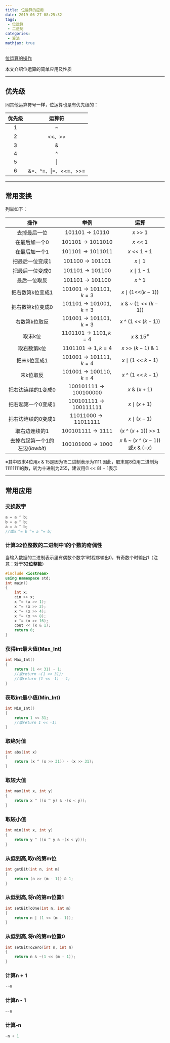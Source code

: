 ```yaml
---
title: 位运算的应用
date: 2019-06-27 08:25:32
tags:
 - 位运算
 - 二进制
categories:
 - 算法
mathjax: true
---
```


<a href="/articles/BitwiseOperation" class="LinkCard">位运算的操作</a>

本文介绍位运算的简单应用及性质
<!-- more -->

---
## 优先级

同其他运算符号一样，位运算也是有优先级的：

|优先级|运算符|
|:----:|:----:
|1|~|
|2|<<、>>|
|3|&|
|4|^|
|5|\||
|6|&=、^=、\|=、<<=、>>=|

---
## 常用变换

列举如下：

|操作|举例|运算|
|:----:|:----:|:----:|
|去掉最后一位|$101101\rightarrow 10110$|$x$ >> $1$|
|在最后加一个0　|$101101\rightarrow 1011010$|$x$ << $1$|
|在最后加一个1　|$101101\rightarrow 1011011$|$x$ << $1+1$|
|把最后一位变成1　|$101100\rightarrow 101101$|$x \mid 1$|
|把最后一位变成0　|$101101\rightarrow 101100$|$x \mid 1-1$|
|最后一位取反|$101101\rightarrow 101100$|$x$ ^ $1$|
|把右数第k位变成1|$101001\rightarrow 101101,k=3$|$x \mid (1$<<$(k-1))$|
|把右数第k位变成0|$101101\rightarrow 101001,k=3$|$x$ & ~ $(1$ << $(k-1))$|
|右数第k位取反　|$101001\rightarrow 101101,k=3$|$x$ ^ $(1$ << $(k-1))$|
|取末k位　|$1101101\rightarrow 1101,k=4$|$x$ & $15^※$|
|取右数第k位　|$1101101\rightarrow 1,k=4$|$x$ >> $(k-1)$ & $1$|
|把末k位变成1　|$101001\rightarrow 101111,k=4$|$x \mid (1$ << $k-1)$|
|末k位取反|$101001\rightarrow 100110,k=4$|$x$ ^ $(1$ << $k-1)$|
|把右边连续的1变成0|$100101111\rightarrow 100100000$|$x$ & $(x+1)$|
|把右起第一个0变成1|$100101111\rightarrow 100111111$|$x \mid (x+1)$|
|把右边连续的0变成1|$11011000\rightarrow 11011111$|$x \mid (x-1)$|
|取右边连续的1|$100101111\rightarrow 1111$|($x$ ^ $(x+1))$ >> $1$|
|去掉右起第一个1的左边($lowbit$)|$100101000\rightarrow 1000$|$x$ & ~ $(x$ ^ $(x-1))$或$x$ & $(-x)$|

※其中取末$4$位用$x$ & $15$是因为$15$二进制表示为$1111$.因此，取末尾$8$位用二进制为$11111111$的数，转为十进制为$255$，建议用$(1$ << $8$) $-$ $1$表示

---
## 常用应用

### 交换数字

```cpp
a = a ^ b;
b = a ^ b;
a = a ^ b;
//或a ^= b ^= a ^= b;
```

### 计算32位整数的二进制中1的个数的奇偶性

当输入数据的二进制表示里有偶数个数字1时程序输出0，有奇数个时输出1（注意：**对于32位整数**）

```cpp
#include <iostream>
using namespace std;
int main()
{
    int x;
    cin >> x;
    x ^= (x >> 1);
    x ^= (x >> 2);
    x ^= (x >> 4);
    x ^= (x >> 8);
    x ^= (x >> 16);
    cout << (x & 1);
    return 0;
}
```

### 获得int最大值(Max_Int)

```cpp
int Max_Int()
{
    return (1 << 31) - 1;
    //或return ~(1 << 31);
    //或return (1 << -1) - 1;
}
```

### 获取int最小值(Min_Int)

```cpp
int Min_Int()
{
    return 1 << 31;
    //或return 1 << -1;
}
```

### 取绝对值

```cpp
int abs(int x)
{
    return (x ^ (x >> 31)) - (x >> 31);
}
```

### 取较大值

```cpp
int max(int x, int y)
{
    return x ^ ((x ^ y) & -(x < y));
}
```

### 取较小值

```cpp
int min(int x, int y)
{
    return y ^ ((x ^ y & -(x < y)));
}
```

### 从低到高,取n的第m位

```cpp
int getBit(int n, int m)
{
	return (n >> (m - 1)) & 1;
}
```

### 从低到高,将n的第m位置1

```cpp
int setBitToOne(int n, int m)
{
	return n | (1 << (m - 1));
}
```

### 从低到高,将n的第m位置0

```cpp
int setBitToZero(int n, int m)
{
	return n & ~(1 << (m - 1));
}
```

### 计算n + 1

```cpp
-~n
```

### 计算n - 1

```cpp
~-n
```

### 计算-n

```cpp
~n + 1
```
